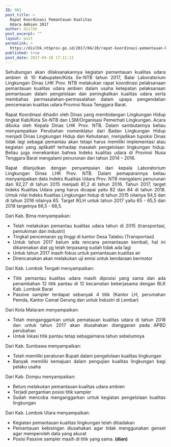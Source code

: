 ```yaml
---
ID: 903
post_title: >
  Rapat Koordinasi Pemantauan Kualitas
  Udara Ambien 2017
author: dislhk
post_excerpt: ""
layout: post
permalink: >
  https://dislhk.ntbprov.go.id/2017/04/28/rapat-koordinasi-pemantauan-kualitas-udara-ambien-2017/
published: true
post_date: 2017-04-28 17:11:12
---
```

<p style="text-align: justify;">Sehubungan akan dilaksanakannya kegiatan pemantauan kualitas udara ambien di 10 Kabupaten/Kota Se-NTB tahun 2017, Balai Laboratorium Lingkungan Dinas LHK Prov. NTB melakukan rapat koordinasi pelaksanaan pemantauan kualitas udara ambien dalam usaha ketepatan pelaksanaan pemantauan dalam pengelolaan dan peningkatkan kualitas udara serta membahas permasalahan-permasalahan dalam upaya pengendalian pencemaran kualitas udara Provinsi Nusa Tenggara Barat.</p>
<p style="text-align: justify;">Rapat Koordinasi dihadiri oleh Dinas yang membidangan Lingkungan Hidup tingkat Kab/Kota Se-NTB dan LSM/Organisasi Pemerhati Lingkungan. Acara dibuka oleh Kepala Dinas LHK Prov. NTB. Dalam sambutannya beliau menyampaikan Perubahan nomenklatur dari Badan Lingkungan Hidup menjadi Dinas Lingkungan Hidup dan Kehutanan, menjadikan tupoksi Dinas tidak lagi sebagai pemantau akan tetapi harus memiliki implementasi atau kegiatan yang aplikatif terhadap masalah pengelolaan lingkungan hidup. Beliau juga menekankan bahwa Indeks kualitas udara di Provinsi Nusa Tenggara Barat mengalami penurunan dari tahun 2014 – 2016.</p>
<p style="text-align: justify;">Rapat dilanjutkan dengan penyampaian dari kepala Laboratorium Lingkungan Dinas LHK Prov. NTB. Dalam pemaparannya beliau menyampaikan data Indeks Kualitas Udara Prov. NTB mengalami penurunan dari 92,27 di tahun 2015 menjadi 81,2 di tahun 2016. Tahun 2017, target Indeks Kualitas Udara yang harus dicapai yaitu 82 dan 84 di tahun 2018. Untuk nilai Indeks Kualitas Lingkungan hidup di tahun 2015 nilainya 64,5 dan di tahun 2016 nilainya 65. Target IKLH untuk tahun 2017 yaitu 65 - 65,5 dan 2018 targetnya 66,5 - 68,5.</p>
<p style="text-align: justify;">Dari Kab. Bima menyampaikan:</p>

<ul style="text-align: justify;">
 	<li>Telah melakukan pemantau kualitas udara tahun di 2015 (transportasi, pemukiman dan industri)</li>
 	<li>Tingkat pencemaran yg tinggi di kantor Desa Talabiu (Transportasi)</li>
 	<li>Untuk tahun 2017 belum ada rencana pemantauan kembali, hal ini dikarenakan alat yg telah terpasang sudah tidak ada lagi</li>
 	<li>Untuk tahun 2017 masih fokus untuk pemantauan kualitas air</li>
 	<li>Direncanakan akan melakukan uji emisi untuk kendaraan bermotor</li>
</ul>
<p style="text-align: justify;">Dari Kab. Lombok Tengah menyampaikan:</p>

<ul style="text-align: justify;">
 	<li>Titik pemantau kualitas udara masih diposisi yang sama dan ada penambahan 12 titik pantau di 12 kecamatan bekerjasama dengan BLK
Kab. Lombok Barat</li>
 	<li>Passive sampler terdapat sebanyak 4 titik (Kantor LH, perumahan Pemda, Kantor Camat Gerung dan untuk Industri di Lembar)</li>
</ul>
<p style="text-align: justify;">Dari Kota Mataram menyampaikan:</p>

<ul style="text-align: justify;">
 	<li>Telah menganggarkan untuk pematauan kualitas udara di tahun 2018 dan untuk tahun 2017 akan diusahakan dianggaran pada APBD perubahan</li>
 	<li>Untuk lokasi titik pantau tetap sebagaimana tahun sebelumnya</li>
</ul>
<p style="text-align: justify;">Dari Kab. Sumbawa menyampaikan:</p>

<ul style="text-align: justify;">
 	<li>Telah memiliki peraturan Bupati dalam pengelolaan kualitas lingkungan</li>
 	<li>Banyak memiliki kemajuan dalam pengujian kualitas lingkungan bagi pelaku usaha</li>
</ul>
<p style="text-align: justify;">Dari Kab. Dompu menyampaikan:</p>

<ul style="text-align: justify;">
 	<li>Belum melakukan pemantauan kualitas udara ambien</li>
 	<li>Terjadi pergantian posisi titik sampler</li>
 	<li>Sudah mencoba menganggarkan untuk kegiatan pengelolaan kualitas lingkungan</li>
</ul>
<p style="text-align: justify;">Dari Kab. Lombok Utara menyampaikan:</p>

<ul>
 	<li style="text-align: justify;">Kegiatan pemantauan kualitas lingkungan telah ditiadakan</li>
 	<li style="text-align: justify;">Pemantauan kebisingan diusahakan agar tidak menggunakan genset agar memperoleh data yang akurat</li>
 	<li style="text-align: justify;">Posisi Passive sampler masih di titik yang sama. <strong>(dian)</strong></li>
</ul>